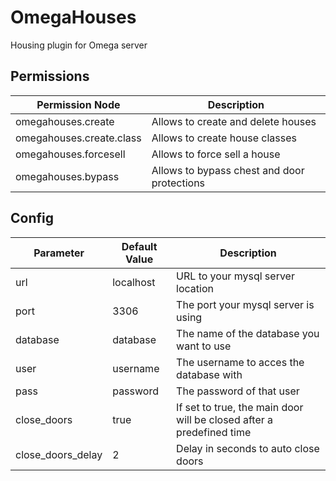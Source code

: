 # OmegaHouses
Housing plugin for Omega server

## Permissions
Permission Node | Description
--- | ---
omegahouses.create | Allows to create and delete houses
omegahouses.create.class | Allows to create house classes
omegahouses.forcesell | Allows to force sell a house
omegahouses.bypass | Allows to bypass chest and door protections

## Config
Parameter | Default Value | Description
--- | --- | ---
url | localhost | URL to your mysql server location
port | 3306 | The port your mysql server is using
database | database | The name of the database you want to use
user | username | The username to acces the database with
pass | password | The password of that user
close_doors | true | If set to true, the main door will be closed after a predefined time
close_doors_delay | 2 | Delay in seconds to auto close doors